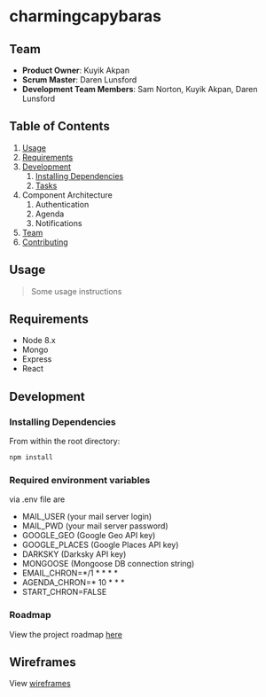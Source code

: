 # charmingcapybaras
> 

## Team

  - __Product Owner__: Kuyik Akpan
  - __Scrum Master__: Daren Lunsford
  - __Development Team Members__: Sam Norton, Kuyik Akpan, Daren Lunsford

## Table of Contents

1. [Usage](#Usage)
1. [Requirements](#requirements)
1. [Development](#development)
    1. [Installing Dependencies](#installing-dependencies)
    1. [Tasks](#tasks)    
1. Component Architecture
   1. Authentication
   1. Agenda
   1. Notifications
1. [Team](#team)
1. [Contributing](#contributing)

## Usage

> Some usage instructions

## Requirements

- Node 8.x
- Mongo
- Express
- React

## Development

### Installing Dependencies

From within the root directory:

```sh
npm install
```
### Required environment variables
via .env file are
- MAIL_USER (your mail server login)
- MAIL_PWD (your mail server password)
- GOOGLE_GEO (Google Geo API key)
- GOOGLE_PLACES (Google Places API key)
- DARKSKY (Darksky API key)
- MONGOOSE (Mongoose DB connection string)
- EMAIL_CHRON=*/1 * * * *
- AGENDA_CHRON=* 10 * * *
- START_CHRON=FALSE

### Roadmap

View the project roadmap [here](https://docs.google.com/spreadsheets/d/1xCxue7CKKYoXslswFLcvdZH13hu2AlR_DTgNVaetoP0/edit?usp=sharing)

## Wireframes
View [wireframes](https://xd.adobe.com/view/99a6fd55-2be4-4161-a205-ba9e978a9fb6) 
